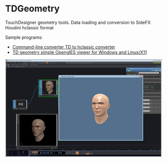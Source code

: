 # TDGeometry

TouchDesigner geometry tools.
Data loading and conversion to SideFX Houdini hclassic format

Sample programs:
* [Command-line converter TD to hclassic converter](https://github.com/glebnovodran/TDGeometry/tree/master/samples/tab2geo)
* [TD geometry simple OpenglES viewer for Windows and Linux/X11](https://github.com/glebnovodran/TDGeometry/tree/master/samples/TDGeoViewer)

![Screenshot](/samples/TDGeoViewer/img/tdgeoview.png)
